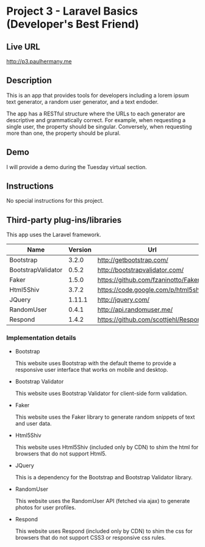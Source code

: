 # Project 3 - Laravel Basics (Developer's Best Friend)

## Live URL
<http://p3.paulhermany.me>

## Description
This is an app that provides tools for developers including a lorem ipsum text generator, a random user generator, and a text endoder.

The app has a RESTful structure where the URLs to each generator are descriptive and grammatically correct. For example, when requesting a single user, the property should be singular. Conversely, when requesting more than one, the property should be plural.

## Demo
I will provide a demo during the Tuesday virtual section.

## Instructions
No special instructions for this project.

## Third-party plug-ins/libraries

This app uses the Laravel framework.

| Name               | Version | Url                                   |
| ------------------ | ------- | ------------------------------------- |
| Bootstrap          | 3.2.0   | http://getbootstrap.com/              |
| BootstrapValidator | 0.5.2   | http://bootstrapvalidator.com/        |
| Faker              | 1.5.0   | https://github.com/fzaninotto/Faker   |
| Html5Shiv          | 3.7.2   | https://code.google.com/p/html5shiv/  |
| JQuery             | 1.11.1  | http://jquery.com/                    |
| RandomUser         | 0.4.1   | http://api.randomuser.me/             |
| Respond            | 1.4.2   | https://github.com/scottjehl/Respond/ |

### Implementation details

* Bootstrap

  This website uses Bootstrap with the default theme to provide a responsive user interface that works on mobile and desktop.

* Bootstrap Validator

  This website uses Bootstrap Validator for client-side form validation.

* Faker

  This website uses the Faker library to generate random snippets of text and user data.  

* Html5Shiv

  This website uses Html5Shiv (included only by CDN) to shim the html for browsers that do not support Html5.

* JQuery

  This is a dependency for the Bootstrap and Bootstrap Validator library.

* RandomUser

  This website uses the RandomUser API (fetched via ajax) to generate photos for user profiles.

* Respond

  This website uses Respond (included only by CDN) to shim the css for browsers that do not support CSS3 or responsive css rules.